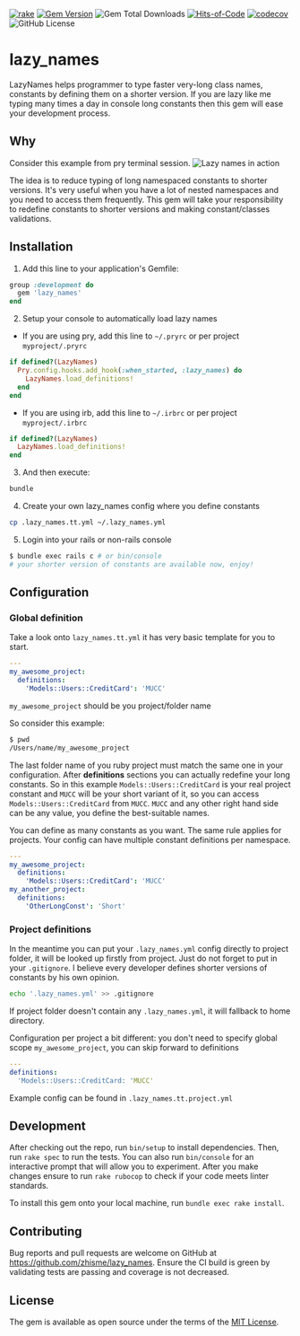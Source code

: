 [![rake](https://github.com/zhisme/lazy_names/actions/workflows/rake.yml/badge.svg)](https://github.com/zhisme/lazy_names/actions/workflows/rake.yml)
[![Gem Version](https://badge.fury.io/rb/lazy_names.svg?icon=si%3Arubygems)](https://badge.fury.io/rb/lazy_names)
![Gem Total Downloads](https://img.shields.io/gem/dt/lazy_names)
[![Hits-of-Code](https://hitsofcode.com/github/zhisme/lazy_names?branch=master)](https://hitsofcode.com/github/zhisme/lazy_names/view?branch=master)
[![codecov](https://codecov.io/gh/zhisme/lazy_names/graph/badge.svg?token=ZQXGBALJSK)](https://codecov.io/gh/zhisme/lazy_names)
![GitHub License](https://img.shields.io/github/license/zhisme/lazy_names)

# lazy_names

LazyNames helps programmer to type faster very-long class names, constants by defining them on a shorter version.
If you are lazy like me typing many times a day in console long constants then this gem will ease your development process.

## Why

Consider this example from pry terminal session.
![Lazy names in action](https://media.giphy.com/media/7CtRJfp2yocsOu9zEA/source.gif)

The idea is to reduce typing of long namespaced constants to shorter versions. It's very useful when you have a lot of nested namespaces and you need to access them frequently. This gem will take your responsibility to redefine constants to shorter versions and making constant/classes validations.

## Installation

1. Add this line to your application's Gemfile:

```ruby
group :development do
  gem 'lazy_names'
end
```
2. Setup your console to automatically load lazy names

- If you are using pry, add this line to `~/.pryrc` or per project `myproject/.pryrc`

```ruby
if defined?(LazyNames)
  Pry.config.hooks.add_hook(:when_started, :lazy_names) do
    LazyNames.load_definitions!
  end
end
```

- If you are using irb, add this line to `~/.irbrc` or per project `myproject/.irbrc`

```ruby
if defined?(LazyNames)
  LazyNames.load_definitions!
end
```

3. And then execute:
```bash
bundle
```

4. Create your own lazy_names config where you define constants
```bash
cp .lazy_names.tt.yml ~/.lazy_names.yml
```

5. Login into your rails or non-rails console
```bash
$ bundle exec rails c # or bin/console
# your shorter version of constants are available now, enjoy!
```

## Configuration

### Global definition

Take a look onto `lazy_names.tt.yml` it has very basic template for you to start.

```yml
---
my_awesome_project:
  definitions:
    'Models::Users::CreditCard': 'MUCC'
```
`my_awesome_project` should be you project/folder name

So consider this example:
```sh
$ pwd
/Users/name/my_awesome_project
```
The last folder name of you ruby project must match the same one in your configuration.
After **definitions** sections you can actually redefine your long constants.
So in this example `Models::Users::CreditCard` is your real project constant and
`MUCC` will be your short variant of it, so you can access `Models::Users::CreditCard`
from `MUCC`. `MUCC` and any other right hand side can be any value, you define the best-suitable names.

You can define as many constants as you want. The same rule applies for projects.
Your config can have multiple constant definitions per namespace.
```yml
---
my_awesome_project:
  definitions:
    'Models::Users::CreditCard': 'MUCC'
my_another_project:
  definitions:
    'OtherLongConst': 'Short'
```

### Project definitions

In the meantime you can put your `.lazy_names.yml` config directly to project folder, it will be looked up firstly from project.
Just do not forget to put in your `.gitignore`. I believe every developer defines shorter versions of constants by his own opinion.
```sh
echo '.lazy_names.yml' >> .gitignore
```
If project folder doesn't contain any `.lazy_names.yml`, it will fallback to home directory.

Configuration per project a bit different: you don't need to specify global scope `my_awesome_project`, you can skip forward to definitions
```yml
---
definitions:
  'Models::Users::CreditCard: 'MUCC'
```
Example config can be found in `.lazy_names.tt.project.yml`

## Development

After checking out the repo, run `bin/setup` to install dependencies. Then, run `rake spec` to run the tests. You can also run `bin/console` for an interactive prompt that will allow you to experiment.
After you make changes ensure to run `rake rubocop` to check if your code meets linter standards.

To install this gem onto your local machine, run `bundle exec rake install`.

## Contributing

Bug reports and pull requests are welcome on GitHub at https://github.com/zhisme/lazy_names.
Ensure the CI build is green by validating tests are passing and coverage is not decreased.

## License

The gem is available as open source under the terms of the [MIT License](https://opensource.org/licenses/MIT).
